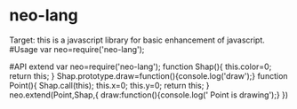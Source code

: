 # neo-lang
Target:
    this is a javascript library for basic enhancement of javascript.
#Usage
    var neo=require('neo-lang');
   
#API
    extend
        var neo=require('neo-lang');
        function Shap(){
          this.color=0;
          return this;
        }
        Shap.prototype.draw=function(){console.log('draw');}
        function Point(){
          Shap.call(this);
          this.x=0;
          this.y=0;
          return this;
        }
        neo.extend(Point,Shap,{
           draw:function(){console.log(' Point is drawing');}
        })
      
